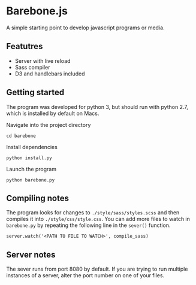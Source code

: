 # Barebone.js
A simple starting point to develop javascript programs or media. 

## Featutres
* Server with live reload 
* Sass compiler
* D3 and handlebars included

## Getting started
The program was developed for python 3, but should run with python 2.7, which is installed by default on Macs. 

Navigate into the project directory  
```
cd barebone
```

Install dependencies  
```
python install.py
```

Launch the program   
``` 
python barebone.py 
 ```

## Compiling notes
The program looks for changes to `./style/sass/styles.scss` and then compiles it into `./style/css/style.css`. You can add more files to watch in `barebone.py` by repeating the following line in the `sever()` function.
```
server.watch('<PATH TO FILE TO WATCH>', compile_sass)
```

## Server notes
The sever runs from port 8080 by default. If you are trying to run multiple instances of a server, alter the port number on one of your files. 

